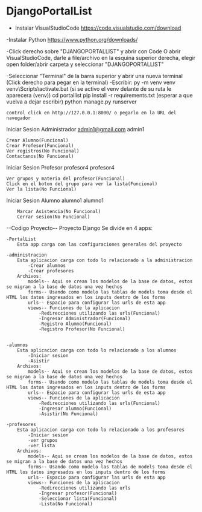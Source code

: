 # DjangoPortalList

- Instalar VisualStudioCode https://code.visualstudio.com/download

-Instalar Python https://www.python.org/downloads/

-Click derecho sobre "DJANGOPORTALLIST" y abrir con Code
O abrir VisualStudioCode, darle a file/archivo en la esquina superior derecha, elegir open folder/abrir carpeta y seleccionar "DJANGOPORTALLIST"

-Seleccionar "Terminal" de la barra superior y abrir una nueva terminal
(Click derecho para pegar en la terminal)
-Escribir:
    py -m venv venv
    venv\Scripts\activate.bat
    (si se activo el venv delante de su ruta le aparecera (venv))
    cd portallist
    pip install -r requirements.txt
    (esperar a que vuelva a dejar escribir)
    python manage.py runserver

    control click en http://127.0.0.1:8000/ o pegarlo en la URL del navegador

Iniciar Sesion Administrador
admin1@gmail.com
admin1

    Crear Alumno(Funcional)
    Crear Profesor(Funcional)
    Ver registros(No Funcional)
    Contactanos(No Funcional)

Iniciar Sesion Profesor
profesor4
profesor4

    Ver grupos y materia del profesor(Funcional)
    Click en el boton del grupo para ver la lista(Funcional)
    Ver la lista(No Funcional)

Iniciar Sesion Alumno
alumno1
alumno1

        Marcar Asistencia(No Funcional)
        Cerrar sesion(No Funcional)




--Codigo Proyecto--
Proyecto Django
Se divide en 4 apps:

    -PortalList
        Esta app carga con las configuraciones generales del proyecto

    -administracion
        Esta aplicacion carga con todo lo relacionado a la administracion
            -Crear alumnos
            -Crear profesores
        Archivos:
            models-- Aqui se crean los modelos de la base de datos, estos se migran a la base de datos una vez hechos
            forms-- Usando como modelo las tablas de models toma desde el HTML los datos ingresados en los inputs dentro de los forms
            urls-- Espacio para configurar las urls de esta app
            views-- Funciones de la aplicacion
                -Redirecciones utilizando las urls(Funcional)
                -Ingresar Administrador(Funcional)
                -Registro Alumno(Funcional)
                -Registro Profesor(No Funcional)


    -alumnos
        Esta aplicacion carga con todo lo relacionado a los alumnos
            -Iniciar sesion
            -Asistir
        Archivos:
            models-- Aqui se crean los modelos de la base de datos, estos se migran a la base de datos una vez hechos
            forms-- Usando como modelo las tablas de models toma desde el HTML los datos ingresados en los inputs dentro de los forms
            urls-- Espacio para configurar las urls de esta app
            views-- Funciones de la aplicacion
                -Redirecciones utilizando las urls(Funcional)
                -Ingresar alumno(Funcional)
                -Asistir(No Funcional)

    -profesores
        Esta aplicacion carga con todo lo relacionado a los profesores
            -Iniciar sesion
            -ver grupos
            -ver lista
        Archivos:
            models-- Aqui se crean los modelos de la base de datos, estos se migran a la base de datos una vez hechos
            forms-- Usando como modelo las tablas de models toma desde el HTML los datos ingresados en los inputs dentro de los forms
            urls-- Espacio para configurar las urls de esta app
            views-- Funciones de la aplicacion
                -Redirecciones utilizando las urls
                -Ingresar profesor(Funcional)
                -Seleccionar lista(Funcional)
                -Lista(No Funcional)